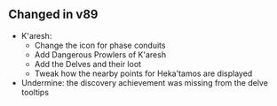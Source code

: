 ## Changed in v89

* K'aresh:
    * Change the icon for phase conduits
    * Add Dangerous Prowlers of K'aresh
    * Add the Delves and their loot
    * Tweak how the nearby points for Heka'tamos are displayed
* Undermine: the discovery achievement was missing from the delve tooltips

